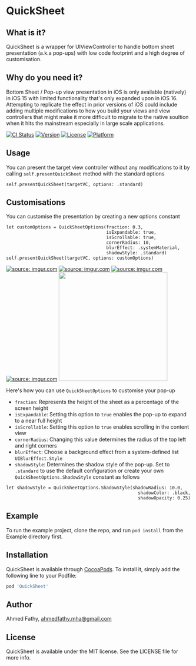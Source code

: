 # QuickSheet

## What is it?
QuickSheet is a wrapper for UIViewController to handle bottom sheet presentation (a.k.a pop-ups) with low code footprint and a high degree of customisation.

## Why do you need it?
Bottom Sheet / Pop-up view presentation in iOS is only available (natively) in iOS 15 with limited functionality that's only expanded upon in iOS 16. Attempting to replicate the effect in prior versions of iOS could include adding multiple modifications to how you build your views and view controllers that might make it more difficult to migrate to the native soultion when it hits the mainstream especially in large scale applications.

[![CI Status](https://img.shields.io/travis/Ahmed%20Fathy/QuickSheet.svg?style=flat)](https://travis-ci.org/Ahmed%20Fathy/QuickSheet)
[![Version](https://img.shields.io/cocoapods/v/QuickSheet.svg?style=flat)](https://cocoapods.org/pods/QuickSheet)
[![License](https://img.shields.io/cocoapods/l/QuickSheet.svg?style=flat)](https://cocoapods.org/pods/QuickSheet)
[![Platform](https://img.shields.io/cocoapods/p/QuickSheet.svg?style=flat)](https://cocoapods.org/pods/QuickSheet)

## Usage
You can present the target view controller without any modifications to it by calling `self.presentQuickSheet` method with the standard options
```
self.presentQuickSheet(targetVC, options: .standard)
```

## Customisations
You can customise the presentation by creating a new options constant
```
let customOptions = QuickSheetOptions(fraction: 0.3,
                                      isExpandable: true,
                                      isScrollable: true,
                                      cornerRadius: 10,
                                      blurEffect: .systemMaterial,
                                      shadowStyle: .standard)
self.presentQuickSheet(targetVC, options: customOptions)
```

<a href="https://imgur.com/0liyj16"><img src="https://i.imgur.com/0liyj16l.png" title="source: imgur.com" /></a>
<a href="https://imgur.com/CQ4JYgb"><img src="https://i.imgur.com/CQ4JYgbl.png" title="source: imgur.com" /></a>
<a href="https://imgur.com/5MQ2v4Z"><img src="https://i.imgur.com/5MQ2v4Zl.png" title="source: imgur.com" /></a>
<a href="https://imgur.com/wFHANbD"><img src="https://i.imgur.com/wFHANbDl.png" title="source: imgur.com" /></a>
<img src="https://i.imgur.com/u4XsOX5.gif" width="295.5" />

Here's how you can use `QuickSheetOptions` to customise your pop-up
- `fraction`: Represents the height of the sheet as a percentage of the screen height
- `isExpandable`: Setting this option to `true` enables the pop-up to expand to a near full height
- `isScrollable`: Setting this option to `true` enables scrolling in the content view
- `cornerRadius`: Changing this value determines the radius of the top left and right corners
- `blurEffect`: Choose a background effect from a system-defined list `UIBlurEffect.Style`
- `shadowStyle`: Determines the shadow style of the pop-up. Set to `.standard` to use the default configuration or create your own `QuickSheetOptions.ShadowStyle` constant as follows
```
let shadowStyle = QuickSheetOptions.ShadowStyle(shadowRadius: 10.0,
                                                  shadowColor: .black,
                                                  shadowOpacity: 0.25)
```

## Example

To run the example project, clone the repo, and run `pod install` from the Example directory first.

## Installation

QuickSheet is available through [CocoaPods](https://cocoapods.org). To install
it, simply add the following line to your Podfile:

```ruby
pod 'QuickSheet'
```

## Author

Ahmed Fathy, ahmedfathy.mha@gmail.com

## License

QuickSheet is available under the MIT license. See the LICENSE file for more info.

